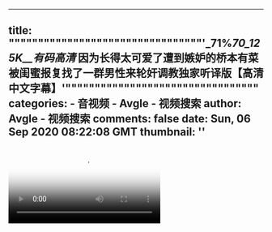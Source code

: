 
---
title: """""""""""""""""""""""""""""""""'_71%_70_125K__有码高清_  因为长得太可爱了遭到嫉妒的桥本有菜被闺蜜报复找了一群男性来轮奸调教独家听译版【高清中文字幕】'"""""""""""""""""""""""""""""""""
categories: 
    - 音视频
    - Avgle - 视频搜索
author: Avgle - 视频搜索
comments: false
date: Sun, 06 Sep 2020 08:22:08 GMT
thumbnail: ''
---

<div>   
<video controls loop poster="https://static-clst.avgle.com/videos/tmb13/430639/1.jpg" src="https://static-clst.avgle.com/videos/tmb13/430639/preview.mp4"></video>  
</div>
            